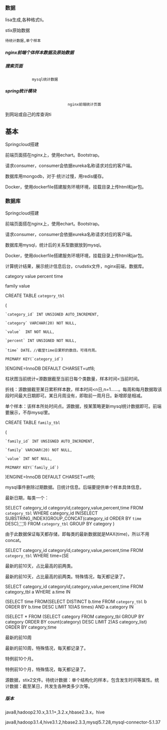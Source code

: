### 数据

lisa生成,各种格式ti。

stix原始数据

	待统计数据,单个样本

##### 				          nginx前端个体样本数据及原始数据

##### 		  搜索页面

				mysql统计数据

##### 								                         spring统计模块

								nginx前端统计页面

到网站或自己的库查询ti

## 基本

Springcloud搭建

前端页面搭在nginx上，使用echart。Bootstrap。

请求consumer，consumer会依据eureka名称请求对应的客户端。

数据库用mongodb，对于·统计过慢，用redis缓存。

 

Docker，使用dockerfile搭建服务环境环境，挂载目录上传html和jar包。

### 数据库

Springcloud搭建

前端页面搭在nginx上，使用echart。Bootstrap。

请求consumer，consumer会依据eureka名称请求对应的客户端。

数据库用mysql，统计后的关系型数据放到mysql。 

Docker，使用dockerfile搭建服务环境环境，挂载目录上传html和jar包。

 

计算统计结果，展示统计信息后台，crudstix文件，nginx前端，数据库。

category value  percent time 

family value

 

CREATE TABLE `category_tbl`

(

    `category_id` INT UNSIGNED AUTO_INCREMENT,
    
    `category` VARCHAR(20) NOT NULL,
    
    `value`  INT NOT NULL,
    
    `percent` INT UNSIGNED NOT NULL,
    
    `time` DATE，//截至time日累积的数目。可得月周。
    
    PRIMARY KEY(`category_id`)

)ENGINE=InnoDB DEFAULT CHARSET=utf8;

柱状图当前统计=源数据截至当前日每个类数量，样本时间<当前时间。

折线：源数据截至某日累积样本数，样本时间<n日,n=1……。每周和每月数据取该段时间最大日期即可。某日月周没有，即取前一周月日。新增即是相减。

单个样本：该样本所处时间点。源数据，按某策略更新mysql统计数据即可。前端要展示，不存mysql里。

CREATE TABLE `family_tbl`

(

    `family_id` INT UNSIGNED AUTO_INCREMENT,
    
    `family` VARCHAR(20) NOT NULL,
    
    `value` INT NOT NULL,
    
    PRIMARY KEY(`family_id`)

)ENGINE=InnoDB DEFAULT CHARSET=utf8;

 

mysql事件删除过期数据。日统计信息。后端要提供单个样本具体信息，

 

最新日期，每类一个：

SELECT category_id categoryId,category,value,percent,time FROM `category_tbl` WHERE category_id IN(SELECT     SUBSTRING_INDEX(GROUP_CONCAT(category_id ORDER BY `time` DESC),',',1) FROM `category_tbl` GROUP BY category )

由于此数据保证每天都存储，即每类的最新数据就是MAX(time)，所以不用concat。

SELECT category_id categoryId,category,value,percent,time FROM `category_tbl` WHERE time=(SE

最新的前10天，占比最高的前两类。

最新的前10天，占比最高的前两类。特殊情况，每天都记录了。

SELECT category_id categoryId,category,value,percent,time FROM category_tbl a WHERE a.time IN 

(SELECT time FROM(SELECT DISTINCT b.time FROM `category_tbl` b ORDER BY b.time DESC LIMIT 10)AS times) AND a.category IN

(SELECT * FROM (SELECT category FROM category_tbl GROUP BY category ORDER BY count(category) DESC LIMIT 2)AS category_list) ORDER BY category,time

最新的前10周

最新的前10周，特殊情况，每天都记录了。

 

特例前10个月。

特例前10个月，特殊情况，每天都记录了。

源数据，stix2文件。待统计数据：单个结构化的样本，包含发生时间等属性。统计数据：截至某日，共发生各种类多少次等。



##### 版本

java8,hadoop2.10.x,3.1.1+,3.2.x,hbase2.3.x，hive

java8,hadoop3.1.4,hive3.1.2,hbase2.3.3,mysql5.7.28,mysql-connector-5.1.37